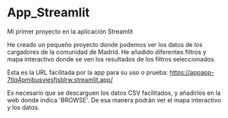 # App_Streamlit
Mi primer proyecto en la aplicación Streamlit

He creado un pequeño proyecto donde podemos ver los datos de los cargadores de la comunidad de Madrid. He añadido diferentes filtros y mapa interactivo donde se ven los resultados de los filtros seleccionados.

Esta es la URL facilitada por la app para su uso o prueba: https://appapp-7tlq4pmjbusviesfjsblrw.streamlit.app/

Es necesario que se descarguen los datos CSV facilitados, y añadirlos en la web donde indica 'BROWSE'. De esa manera podrán ver el mapa interactivo y los datos.
